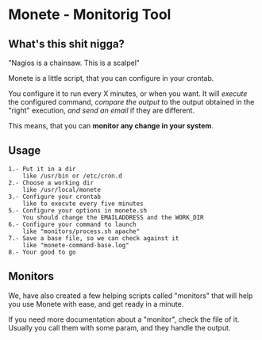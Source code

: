 # Monete - Monitorig Tool

## What's this shit nigga?

"Nagios is a chainsaw. This is a scalpel"

Monete is a little script, that you can configure in your crontab.

You configure it to run every X minutes, or when you want.
It will _execute_ the configured command, _compare the output_ to the output obtained in the "right" execution, _and send an email_ if they are different.

This means, that you can **monitor any change in your system**.


## Usage

	1.- Put it in a dir 
		like /usr/bin or /etc/cron.d
	2.- Choose a working dir
		like /usr/local/monete
	3.- Configure your crontab
		like to execute every five minutes
	5.- Configure your options in monete.sh
		You should change the EMAILADDRESS and the WORK_DIR
	6.- Configure your command to launch
		like "monitors/process.sh apache"
	7.- Save a base file, so we can check against it
		like "monete-command-base.log"
	8.- Your good to go

## Monitors

We, have also created a few helping scripts called "monitors" that will help you use Monete with ease, and get ready in a minute.

If you need more documentation about a "monitor", check the file of it. Usually you call them with some param, and they handle the output.


